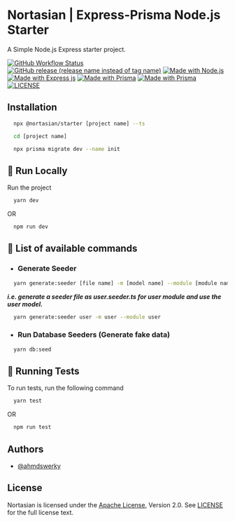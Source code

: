 # Nortasian | Express-Prisma Node.js Starter

A Simple Node.js Express starter project.

[![GitHub Workflow Status](https://img.shields.io/github/actions/workflow/status/nortasian/starter/CI.yml?style=for-the-badge)](https://github.com/nortasian/starter/actions/) [![GitHub release (release name instead of tag name)](https://img.shields.io/github/v/release/nortasian/starter?include_prereleases&sort=date&style=for-the-badge)](https://github.com/nortasian/starter/releases/latest) [![Made with Node.js](https://img.shields.io/badge/Node.js->=16-blue?logo=node.js&logoColor=white&style=for-the-badge)](https://nodejs.org/en/) [![Made with Express js](https://img.shields.io/badge/Express.js->=4.18-blue?logo=express.js&logoColor=white&style=for-the-badge)](https://nodejs.org/en/) [![Made with Prisma](https://img.shields.io/badge/Prisma-%3E=4.3-blue?logo=prisma&logoColor=white&style=for-the-badge)](https://www.prisma.io/) [![Made with Prisma](https://img.shields.io/badge/TypeScript-3178C6?logo=TypeScript&logoColor=white&style=for-the-badge)](https://www.typescriptlang.org/) [![LICENSE](https://img.shields.io/github/license/nortasian/starter?logoColor=blue&style=for-the-badge)](./LICENSE.md)

## Installation

```bash
  npx @nortasian/starter [project name] --ts

  cd [project name]

  npx prisma migrate dev --name init
```

## 🚀 Run Locally

Run the project

```bash
  yarn dev
```

OR

```bash
  npm run dev
```

## 🍄 List of available commands

- ### Generate Seeder

```bash
  yarn generate:seeder [file name] -m [model name] --module [module name]
```

***i.e. generate a seeder file as user.seeder.ts for user module and use the user model.***

```bash
  yarn generate:seeder user -m user --module user
```

- ### Run Database Seeders (Generate fake data)

```bash
  yarn db:seed
```

## 🧪 Running Tests

To run tests, run the following command

```bash
  yarn test
```

OR

```bash
  npm run test
```

## Authors

- [@ahmdswerky](https://www.github.com/ahmdswerky)

## License

Nortasian is licensed under the [Apache License](./LICENSE.md), Version 2.0. See [LICENSE](./LICENSE.md) for the full license text.
